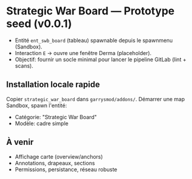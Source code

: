 # Strategic War Board — Prototype seed (v0.0.1)

- Entité `ent_swb_board` (tableau) spawnable depuis le spawnmenu (Sandbox).
- Interaction `E` → ouvre une fenêtre Derma (placeholder).
- Objectif: fournir un socle minimal pour lancer le pipeline GitLab (lint + scans).

## Installation locale rapide
Copier `strategic_war_board` dans `garrysmod/addons/`. Démarrer une map Sandbox, spawn l'entité:
- Catégorie: "Strategic War Board"
- Modèle: cadre simple

## À venir
- Affichage carte (overview/anchors)
- Annotations, drapeaux, sections
- Permissions, persistance, réseau robuste
